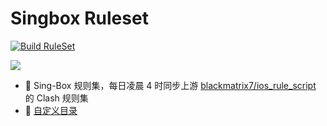 # Singbox Ruleset

[![Build RuleSet](https://github.com/senshinya/singbox_ruleset/actions/workflows/singbox_ruleset.yml/badge.svg)](https://github.com/senshinya/singbox_ruleset/actions/workflows/singbox_ruleset.yml)

![](https://gitee.com/justdoitor/gitee-images-plus/raw/master/images/202405161455397.jpg)

- 📖 Sing-Box 规则集，每日凌晨 4 时同步上游 [blackmatrix7/ios_rule_script](https://github.com/blackmatrix7/ios_rule_script) 的 Clash 规则集
- 📂 [自定义目录](rule/Customize)
